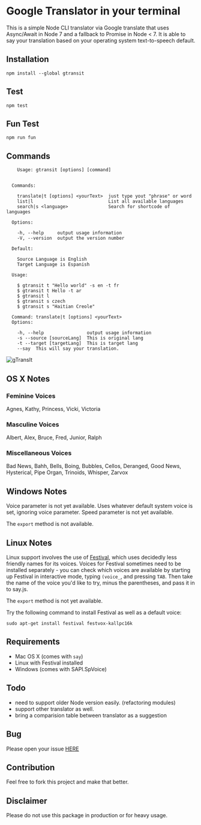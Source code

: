 # Google Translator in your terminal

This is a simple Node CLI translator via Google translate that uses Async/Await in Node 7 and a fallback to Promise in Node < 7. It is able to say 
your translation based on your operating system text-to-speech default. 

## Installation

````
npm install --global gtransit
````
## Test

````
npm test
````

## Fun Test

````
npm run fun
````

## Commands

````
    Usage: gtransit [options] [command]


  Commands:

    translate|t [options] <yourText>  just type yout "phrase" or word
    list|l                            List all available languages
    search|s <language>               Search for shortcode of languages

  Options:

    -h, --help     output usage information
    -V, --version  output the version number

  Default:

    Source Language is English
    Target Language is Espanish

  Usage:

    $ gtransit t "Hello world" -s en -t fr
    $ gtransit t Hello -t ar
    $ gtransit l
    $ gtransit s czech
    $ gtransit s "Haitian Creole"

  Command: translate|t [options] <yourText>
  Options:

    -h, --help                output usage information
    -s --source [sourceLang]  This is original lang
    -t --target [targetLang]  This is target lang
    --say  This will say your translation. 

````
![gTransIt](https://www.majidhajian.com/images/gtransit.gif "gTransIt")

## OS X Notes

### Feminine Voices

Agnes, Kathy, Princess, Vicki, Victoria

### Masculine Voices

Albert, Alex, Bruce, Fred, Junior, Ralph

### Miscellaneous Voices

Bad News, Bahh, Bells, Boing, Bubbles, Cellos, Deranged, Good News, Hysterical, Pipe Organ, Trinoids, Whisper, Zarvox


## Windows Notes

Voice parameter is not yet available. Uses whatever default system voice is set, ignoring voice parameter.
Speed parameter is not yet available.

The `export` method is not available.


## Linux Notes

Linux support involves the use of [Festival](http://www.cstr.ed.ac.uk/projects/festival/), which uses decidedly less friendly names for its voices.  Voices for
Festival sometimes need to be installed separately - you can check which voices are available by starting up Festival in interactive mode, typing `(voice_`,
and pressing `TAB`.  Then take the name of the voice you'd like to try, minus the parentheses, and pass it in to say.js.

The `export` method is not yet available.

Try the following command to install Festival as well as a default voice:

```shell
sudo apt-get install festival festvox-kallpc16k
```

## Requirements

* Mac OS X (comes with `say`)
* Linux with Festival installed
* Windows (comes with SAPI.SpVoice)

## Todo
* need to support older Node version easily. (refactoring modules)
* support other translator as well. 
* bring a comparision table between translator as a suggestion

## Bug

Please open your issue [HERE](https://github.com/mhadaily/gtransit/issues)

## Contribution

Feel free to fork this project and make that better.

## Disclaimer 

Please do not use this package in production or for heavy usage.
